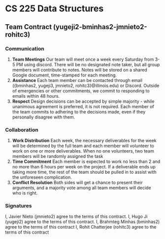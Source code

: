 # CS 225 Data Structures
## Team Contract (yugeji2-bminhas2-jmnieto2-rohitc3)

### Communication
1. **Team Meetings** Our team will meet once a week every Saturday from 3-5 PM using discord. There will be no designated note taker, but all group members will contribute to notes. Notes will be stored on a shared Google document, time-stamped for each meeting.
2. **Assistance** Each team member can be contacted through email ({bminhas2, yugeji3, jmnieto2, rohitc3}@illinois.edu) or Discord. Outside of emergencies or other commitments, we commit to responding to emails within 48 hours.
3. **Respect** Design decisions can be accepted by simple majority - while unanimous agreement is preferred, it is not required. Each member of the team commits to adhering to the decisions made, even if they personally disagree with them.

### Collaboration
1. **Work Distribution** Each week, the necessary deliverables for the week will be determined by the full team and each member will volunteer to work on one or more deliverables. When no one volunteers, two team members will be randomly assigned the task
2. **Time Commitment** Each member is expected to work no less than 2 and no more than 6 hours per week on the project. If a deliverable ends up taking more time, the rest of the team should be pulled in to assist with the unforeseen complication.
3. **Conflict Resolution** Both sides will get a chance to present their arguments, and a majority vote among all team members will decide who is right.

### Signatures
I, Javier Nieto (jmnieto2) agree to the terms of this contract.
I, Hugo Ji (yugeji2) agree to the terms of this contract.
I, Brahmteg Minhas (bminhas2) agree to the terms of this contract
I, Rohit Chatterjee (rohitc3) agree to the terms of this contract